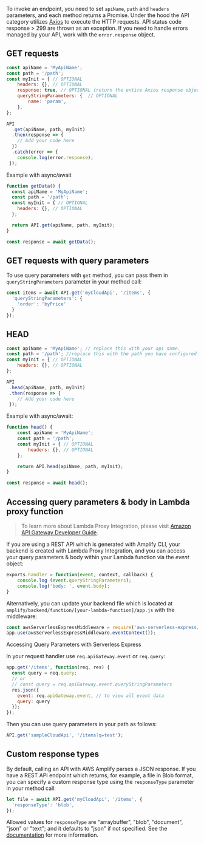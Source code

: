 To invoke an endpoint, you need to set `apiName`, `path` and `headers` parameters, and each method returns a Promise. Under the hood the API category utilizes [Axios](https://github.com/axios/axios) to execute the HTTP requests. API status code response > 299 are thrown as an exception. If you need to handle errors managed by your API, work with the `error.response` object.

## GET requests

```javascript
const apiName = 'MyApiName';
const path = '/path'; 
const myInit = { // OPTIONAL
    headers: {}, // OPTIONAL
    response: true, // OPTIONAL (return the entire Axios response object instead of only response.data)
    queryStringParameters: {  // OPTIONAL
        name: 'param',
    },
};

API
  .get(apiName, path, myInit)
  .then(response => {
    // Add your code here
  })
  .catch(error => {
    console.log(error.response);
 });
```

Example with async/await

```javascript
function getData() { 
  const apiName = 'MyApiName';
  const path = '/path';
  const myInit = { // OPTIONAL
    headers: {}, // OPTIONAL
  };

  return API.get(apiName, path, myInit);
}

const response = await getData();
```

## GET requests with query parameters

To use query parameters with `get` method, you can pass them in `queryStringParameters` parameter in your method call:

```javascript
const items = await API.get('myCloudApi', '/items', {
  'queryStringParameters': {
    'order': 'byPrice'
  }
});
```

## HEAD

```javascript
const apiName = 'MyApiName'; // replace this with your api name.
const path = '/path'; //replace this with the path you have configured on your API
const myInit = { // OPTIONAL
    headers: {}, // OPTIONAL
};

API
 .head(apiName, path, myInit)
 .then(response => {
    // Add your code here
 });
```

Example with async/await:

```javascript
function head() { 
    const apiName = 'MyApiName';
    const path = '/path';
    const myInit = { // OPTIONAL
        headers: {}, // OPTIONAL
    };

    return API.head(apiName, path, myInit);
}

const response = await head();
```

## Accessing query parameters & body in Lambda proxy function

> To learn more about Lambda Proxy Integration, please visit [Amazon API Gateway Developer Guide](https://docs.aws.amazon.com/apigateway/latest/developerguide/api-gateway-create-api-as-simple-proxy-for-lambda.html).

If you are using a REST API which is generated with Amplify CLI, your backend is created with Lambda Proxy Integration, and you can access your query parameters & body within your Lambda function via the *event* object:

```javascript
exports.handler = function(event, context, callback) {
    console.log (event.queryStringParameters);
    console.log('body: ', event.body);
}
```

Alternatively, you can update your backend file which is located at `amplify/backend/function/[your-lambda-function]/app.js` with the middleware:

```javascript
const awsServerlessExpressMiddleware = require('aws-serverless-express/middleware');
app.use(awsServerlessExpressMiddleware.eventContext());
```

Accessing Query Parameters with Serverless Express

In your request handler use `req.apiGateway.event` or `req.query`:

```javascript
app.get('/items', function(req, res) {
  const query = req.query;
  // or
  // const query = req.apiGateway.event.queryStringParameters
  res.json({
    event: req.apiGateway.event, // to view all event data
    query: query
  });
});
```

Then you can use query parameters in your path as follows:

```javascript
API.get('sampleCloudApi', '/items?q=test');
```

## Custom response types

By default, calling an API with AWS Amplify parses a JSON response. If you have a REST API endpoint which returns, for example, a file in Blob format, you can specify a custom response type using the `responseType` parameter in your method call:

```javascript
let file = await API.get('myCloudApi', '/items', {
  'responseType': 'blob',
});
```

Allowed values for `responseType` are "arraybuffer", "blob", "document", "json" or "text"; and it defaults to "json" if not specified. See the [documentation](https://developer.mozilla.org/en-US/docs/Web/API/XMLHttpRequest/responseType) for more information.
